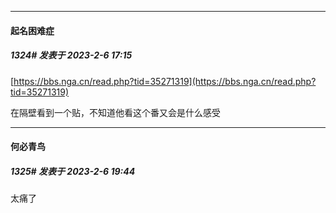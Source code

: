 
*****

####  起名困难症  
##### 1324#       发表于 2023-2-6 17:15

[https://bbs.nga.cn/read.php?tid=35271319](https://bbs.nga.cn/read.php?tid=35271319)

在隔壁看到一个贴，不知道他看这个番又会是什么感受


*****

####  何必青鸟  
##### 1325#       发表于 2023-2-6 19:44

太痛了

